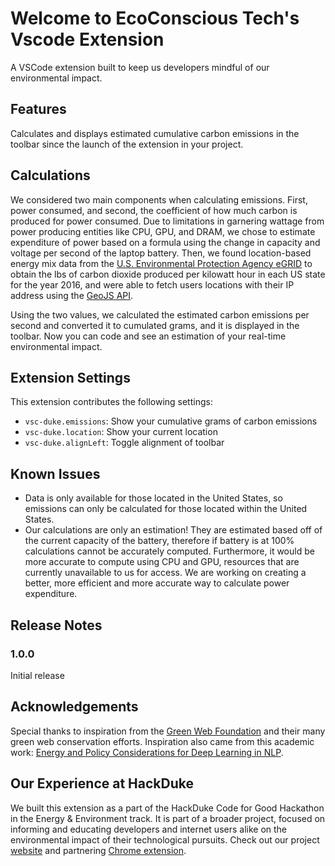 # Welcome to EcoConscious Tech's Vscode Extension

A VSCode extension built to keep us developers mindful of our environmental impact.

## Features

Calculates and displays estimated cumulative carbon emissions in the toolbar since the launch of the extension in your project.

## Calculations

We considered two main components when calculating emissions. First, power consumed, and second, the coefficient of how much carbon is produced for power consumed. Due to limitations in garnering wattage from power producing entities like CPU, GPU, and DRAM, we chose to estimate expenditure of power based on a formula using the change in capacity and voltage per second of the laptop battery. Then, we found location-based energy mix data from the [U.S. Environmental Protection Agency eGRID](https://www.epa.gov/egrid) to obtain the lbs of carbon dioxide produced per kilowatt hour in each US state for the year 2016, and were able to fetch users locations with their IP address using the [GeoJS API](https://www.geojs.io/).

Using the two values, we calculated the estimated carbon emissions per second and converted it to cumulated grams, and it is displayed in the toolbar. Now you can code and see an estimation of your real-time environmental impact.

## Extension Settings

This extension contributes the following settings:

* `vsc-duke.emissions`: Show your cumulative grams of carbon emissions
* `vsc-duke.location`: Show your current location
* `vsc-duke.alignLeft`: Toggle alignment of toolbar

## Known Issues

* Data is only available for those located in the United States, so emissions can only be calculated for those located within the United States.
* Our calculations are only an estimation! They are estimated based off of the current capacity of the battery, therefore if battery is at 100% calculations cannot be accurately computed. Furthermore, it would be more accurate to compute using CPU and GPU, resources that are currently unavailable to us for access. We are working on creating a better, more efficient and more accurate way to calculate power expenditure.

## Release Notes

### 1.0.0

Initial release

## Acknowledgements

Special thanks to inspiration from the [Green Web Foundation](https://www.thegreenwebfoundation.org/green-web-datasets/) and their many green web conservation efforts. Inspiration also came from this academic work: [Energy and Policy Considerations for Deep Learning in NLP](https://arxiv.org/pdf/1906.02243.pdf).

Our Experience at HackDuke
-------------------------------------------------
We built this extension as a part of the HackDuke Code for Good Hackathon in the Energy & Environment track. It is part of a broader project, focused on informing and educating developers and internet users alike on the environmental impact of their technological pursuits. Check out our project [website](http://ecoconscioustech.surge.sh/) and partnering [Chrome extension](https://github.com/catherinedparnell/ecoconscious-tech-chrome).

